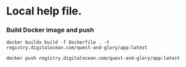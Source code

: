 # Local help file.

### Build Docker image and push

    docker buildx build -f Dockerfile . -t registry.digitalocean.com/quest-and-glory/app:latest

    docker push registry.digitalocean.com/quest-and-glory/app:latest
